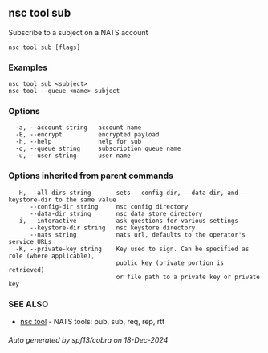 ## nsc tool sub

Subscribe to a subject on a NATS account

```
nsc tool sub [flags]
```

### Examples

```
nsc tool sub <subject>
nsc tool --queue <name> subject
```

### Options

```
  -a, --account string   account name
  -E, --encrypt          encrypted payload
  -h, --help             help for sub
  -q, --queue string     subscription queue name
  -u, --user string      user name
```

### Options inherited from parent commands

```
  -H, --all-dirs string       sets --config-dir, --data-dir, and --keystore-dir to the same value
      --config-dir string     nsc config directory
      --data-dir string       nsc data store directory
  -i, --interactive           ask questions for various settings
      --keystore-dir string   nsc keystore directory
      --nats string           nats url, defaults to the operator's service URLs
  -K, --private-key string    Key used to sign. Can be specified as role (where applicable),
                              public key (private portion is retrieved)
                              or file path to a private key or private key 
```

### SEE ALSO

* [nsc tool](nsc_tool.md)	 - NATS tools: pub, sub, req, rep, rtt

###### Auto generated by spf13/cobra on 18-Dec-2024
